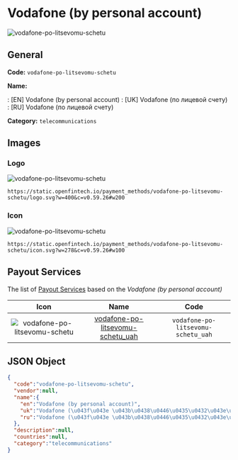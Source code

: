 
# Vodafone (by personal account) 
![vodafone-po-litsevomu-schetu](https://static.openfintech.io/payment_methods/vodafone-po-litsevomu-schetu/logo.svg?w=400&c=v0.59.26#w200)  

## General 
**Code:** `vodafone-po-litsevomu-schetu` 
 
**Name:** 
 
:	[EN] Vodafone (by personal account) 
:	[UK] Vodafone (по лицевой счету) 
:	[RU] Vodafone (по лицевой счету) 
 
**Category:** `telecommunications` 
 

## Images 

### Logo 
![vodafone-po-litsevomu-schetu](https://static.openfintech.io/payment_methods/vodafone-po-litsevomu-schetu/logo.svg?w=400&c=v0.59.26#w200)  

```
https://static.openfintech.io/payment_methods/vodafone-po-litsevomu-schetu/logo.svg?w=400&c=v0.59.26#w200
```  

### Icon 
![vodafone-po-litsevomu-schetu](https://static.openfintech.io/payment_methods/vodafone-po-litsevomu-schetu/icon.svg?w=278&c=v0.59.26#w100)  

```
https://static.openfintech.io/payment_methods/vodafone-po-litsevomu-schetu/icon.svg?w=278&c=v0.59.26#w100
```  

## Payout Services 
 
The list of [Payout Services](/payout-services/) based on the _Vodafone (by personal account)_ 

|Icon|Name|Code| 
|:---:|:---:|:---:| 
|![vodafone-po-litsevomu-schetu](https://static.openfintech.io/payout_methods/vodafone-po-litsevomu-schetu/icon.svg?w=278&c=v0.59.26#w40) |[vodafone-po-litsevomu-schetu_uah](/payout-services/vodafone-po-litsevomu-schetu_uah/)|`vodafone-po-litsevomu-schetu_uah`| 
 

## JSON Object 

```json
{
  "code":"vodafone-po-litsevomu-schetu",
  "vendor":null,
  "name":{
    "en":"Vodafone (by personal account)",
    "uk":"Vodafone (\u043f\u043e \u043b\u0438\u0446\u0435\u0432\u043e\u0439 \u0441\u0447\u0435\u0442\u0443)",
    "ru":"Vodafone (\u043f\u043e \u043b\u0438\u0446\u0435\u0432\u043e\u0439 \u0441\u0447\u0435\u0442\u0443)"
  },
  "description":null,
  "countries":null,
  "category":"telecommunications"
}
```  

